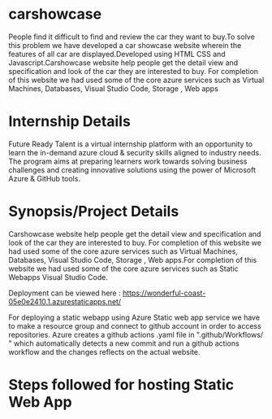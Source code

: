 # carshowcase
People find it difficult to find and review the car they want to buy.To solve this problem we have developed a car showcase website wherein the features of all car are displayed.Developed using HTML CSS and Javascript.Carshowcase website help people get the detail view and specification and look of the car they are interested to buy. For completion of this website we had used some of the core azure services such as Virtual Machines, Databases, Visual Studio Code, Storage , Web apps

# Internship Details
Future Ready Talent is a virtual internship platform with an opportunity to learn the in-demand azure cloud & security skills aligned to industry needs. The program aims at preparing learners work towards solving business challenges and creating innovative solutions using the power of Microsoft Azure & GitHub tools.

# Synopsis/Project Details

Carshowcase website help people get the detail view and specification and look of the car they are interested to buy. For completion of this website we had used some of the core azure services such as Virtual Machines, Databases, Visual Studio Code, Storage , Web apps.For completion of this website we had used some of the core azure services such as Static Webapps Visual Studio Code.

Deployment can be viewed here : https://wonderful-coast-05e0e2410.1.azurestaticapps.net/

For deploying a static webapp using Azure Static web app service we have to make a resource group and connect to github account in order to access repositories. Azure creates a github actions .yaml file in ".github/Workflows/ " which automatically detects a new commit and run a github actions workflow and the changes reflects on the actual website.

# Steps followed for hosting Static Web App

